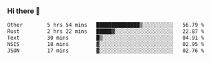 ### Hi there 👋

<!--
**WShiBin/WShiBin** is a ✨ _special_ ✨ repository because its `README.md` (this file) appears on your GitHub profile.

Here are some ideas to get you started:

- 🔭 I’m currently working on ...
- 🌱 I’m currently learning ...
- 👯 I’m looking to collaborate on ...
- 🤔 I’m looking for help with ...
- 💬 Ask me about ...
- 📫 How to reach me: ...
- 😄 Pronouns: ...
- ⚡ Fun fact: ...
-->

<!--START_SECTION:waka-->

```txt
Other        5 hrs 54 mins   ██████████████▒░░░░░░░░░░   56.79 %
Rust         2 hrs 22 mins   █████▓░░░░░░░░░░░░░░░░░░░   22.87 %
Text         30 mins         █▒░░░░░░░░░░░░░░░░░░░░░░░   04.91 %
NSIS         18 mins         ▓░░░░░░░░░░░░░░░░░░░░░░░░   02.95 %
JSON         17 mins         ▓░░░░░░░░░░░░░░░░░░░░░░░░   02.76 %
```

<!--END_SECTION:waka-->
